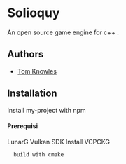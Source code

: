 # Solioquy

An open source game engine for c++ .


## Authors

- [Tom Knowles](https://www.github.com/gnolley)


## Installation

Install my-project with npm

#### Prerequisi    
LunarG Vulkan SDK
Install VCPCKG

```bash
  build with cmake
```
    